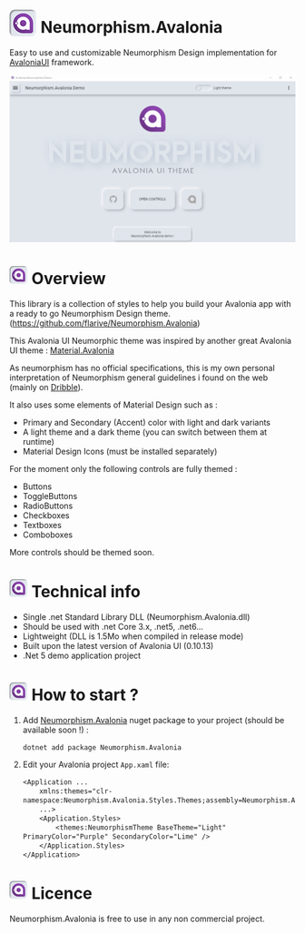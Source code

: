 

# <img src="/favicon.png" width="48" height="48" valign="bottom"> Neumorphism.Avalonia

Easy to use and customizable Neumorphism Design implementation for [AvaloniaUI](http://avaloniaui.net/) framework.



![Screenshot](Avalonia.Neumorphism.Demo.gif)


# <img src="/favicon.png" width="32" height="32"> Overview

This library is a collection of styles to help you build your Avalonia app with a ready to go Neumorphism Design theme.
(https://github.com/flarive/Neumorphism.Avalonia)

This Avalonia UI Neumorphic theme was inspired by another great Avalonia UI theme : [Material.Avalonia](https://github.com/AvaloniaCommunity/Material.Avalonia)

As neumorphism has no official specifications, this is my own personal interpretation of Neumorphism general guidelines i found on the web (mainly on [Dribble](https://dribbble.com/tags/neumorphism)).

It also uses some elements of Material Design such as :
- Primary and Secondary (Accent) color with light and dark variants
- A light theme and a dark theme (you can switch between them at runtime)
- Material Design Icons (must be installed separately)

For the moment only the following controls are fully themed :
- Buttons
- ToggleButtons
- RadioButtons
- Checkboxes
- Textboxes
- Comboboxes

More controls should be themed soon.



# <img src="/favicon.png" width="32" height="32"> Technical info

- Single .net Standard Library DLL (Neumorphism.Avalonia.dll)
- Should be used with .net Core 3.x, .net5, .net6...
- Lightweight (DLL is 1.5Mo when compiled in release mode)
- Built upon the latest version of Avalonia UI (0.10.13)
- .Net 5 demo application project


# <img src="/favicon.png" width="32" height="32"> How to start ?

1. Add [Neumorphism.Avalonia][nuget] nuget package to your project (should be available soon !) :

       dotnet add package Neumorphism.Avalonia

[nuget]: https://www.nuget.org/packages/Neumorphism.Avalonia/

2. Edit your Avalonia project `App.xaml` file:

      ```xaml
      <Application ...
          xmlns:themes="clr-namespace:Neumorphism.Avalonia.Styles.Themes;assembly=Neumorphism.Avalonia"
          ...>
          <Application.Styles>
              <themes:NeumorphismTheme BaseTheme="Light" PrimaryColor="Purple" SecondaryColor="Lime" />
          </Application.Styles>
      </Application>
      ```

# <img src="/favicon.png" width="32" height="32"> Licence

Neumorphism.Avalonia is free to use in any non commercial project.

